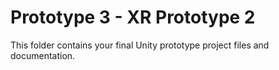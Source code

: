 # Prototype 3 - XR Prototype 2

This folder contains your final Unity prototype project files and documentation.